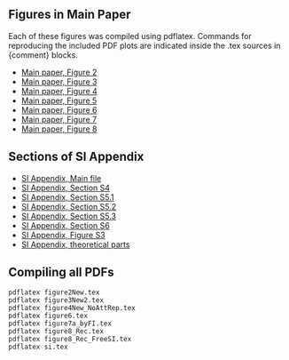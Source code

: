
## Figures in Main Paper

Each of these figures was compiled using pdflatex. 
Commands for reproducing the included PDF plots are indicated inside the .tex sources in {comment} blocks.

* [Main paper, Figure 2](figure2New.tex)
* [Main paper, Figure 3](figure3New2.tex)
* [Main paper, Figure 4](figure4New_NoAttRep.tex)
* [Main paper, Figure 5](figure10.tex)
* [Main paper, Figure 6](figure6.tex)
* [Main paper, Figure 7](figure7a_byFI.tex)
* [Main paper, Figure 8](figure8_Rec.tex)

## Sections of SI Appendix

* [SI Appendix, Main file](si.tex)
* [SI Appendix, Section S4](si-further-sim.tex)
* [SI Appendix, Section S5.1](si-2afc.tex)
* [SI Appendix, Section S5.2](si-stimulus-noise.tex)
* [SI Appendix, Section S5.3](si-separate-encoding.tex)
* [SI Appendix, Section S6](si-app-gardelle.tex)
* [SI Appendix, Figure S3](recover_encoding.tex)
* [SI Appendix, theoretical parts](identifiability-proofs/)

## Compiling all PDFs

```pdflatex figure10.tex
pdflatex figure2New.tex
pdflatex figure3New2.tex
pdflatex figure4New_NoAttRep.tex
pdflatex figure6.tex
pdflatex figure7a_byFI.tex
pdflatex figure8_Rec.tex
pdflatex figure8_Rec_FreeSI.tex
pdflatex si.tex
```
